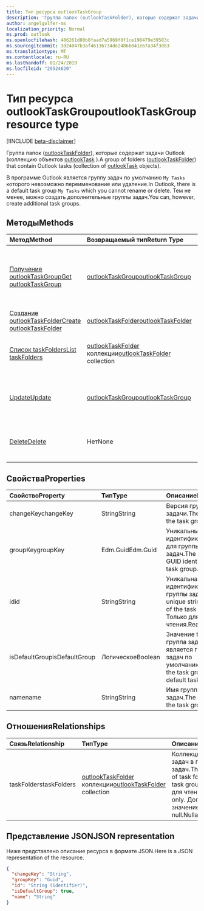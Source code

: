```yaml
---
title: Тип ресурса outlookTaskGroup
description: 'Группа папок (outlookTaskFolder), которые содержат задачи Outlook (коллекцию объектов outlookTask). '
author: angelgolfer-ms
localization_priority: Normal
ms.prod: outlook
ms.openlocfilehash: 486261d80b8faad7a5969f8f1ce198479e39583c
ms.sourcegitcommit: 3d24047b3af46136734de2486b041e67a34f3d83
ms.translationtype: MT
ms.contentlocale: ru-RU
ms.lasthandoff: 01/24/2019
ms.locfileid: "29524620"
---
```

# <a name="outlooktaskgroup-resource-type"></a><span data-ttu-id="52fc5-103">Тип ресурса outlookTaskGroup</span><span class="sxs-lookup"><span data-stu-id="52fc5-103">outlookTaskGroup resource type</span></span>

[!INCLUDE [beta-disclaimer](../../includes/beta-disclaimer.md)]

<span data-ttu-id="52fc5-104">Группа папок ([outlookTaskFolder](outlooktaskfolder.md)), которые содержат задачи Outlook (коллекцию объектов [outlookTask](outlooktask.md) ).</span><span class="sxs-lookup"><span data-stu-id="52fc5-104">A group of folders ([outlookTaskFolder](outlooktaskfolder.md)) that contain Outlook tasks (collection of [outlookTask](outlooktask.md) objects).</span></span> 

<span data-ttu-id="52fc5-105">В программе Outlook является группу задач по умолчанию `My Tasks` которого невозможно переименование или удаление.</span><span class="sxs-lookup"><span data-stu-id="52fc5-105">In Outlook, there is a default task group `My Tasks` which you cannot rename or delete.</span></span> <span data-ttu-id="52fc5-106">Тем не менее, можно создать дополнительные группы задач.</span><span class="sxs-lookup"><span data-stu-id="52fc5-106">You can, however, create additional task groups.</span></span> 


## <a name="methods"></a><span data-ttu-id="52fc5-107">Методы</span><span class="sxs-lookup"><span data-stu-id="52fc5-107">Methods</span></span>

| <span data-ttu-id="52fc5-108">Метод</span><span class="sxs-lookup"><span data-stu-id="52fc5-108">Method</span></span>           | <span data-ttu-id="52fc5-109">Возвращаемый тип</span><span class="sxs-lookup"><span data-stu-id="52fc5-109">Return Type</span></span>    |<span data-ttu-id="52fc5-110">Описание</span><span class="sxs-lookup"><span data-stu-id="52fc5-110">Description</span></span>|
|:---------------|:--------|:----------|
|[<span data-ttu-id="52fc5-111">Получение outlookTaskGroup</span><span class="sxs-lookup"><span data-stu-id="52fc5-111">Get outlookTaskGroup</span></span>](../api/outlooktaskgroup-get.md) | [<span data-ttu-id="52fc5-112">outlookTaskGroup</span><span class="sxs-lookup"><span data-stu-id="52fc5-112">outlookTaskGroup</span></span>](outlooktaskgroup.md) |<span data-ttu-id="52fc5-113">Получите свойства и связи в указанную группу задач Outlook.</span><span class="sxs-lookup"><span data-stu-id="52fc5-113">Get the properties and relationships of the specified Outlook task group.</span></span>|
|[<span data-ttu-id="52fc5-114">Создание outlookTaskFolder</span><span class="sxs-lookup"><span data-stu-id="52fc5-114">Create outlookTaskFolder</span></span>](../api/outlooktaskgroup-post-taskfolders.md) |[<span data-ttu-id="52fc5-115">outlookTaskFolder</span><span class="sxs-lookup"><span data-stu-id="52fc5-115">outlookTaskFolder</span></span>](outlooktaskfolder.md)| <span data-ttu-id="52fc5-116">Создайте папку задач Outlook.</span><span class="sxs-lookup"><span data-stu-id="52fc5-116">Create an Outlook task folder.</span></span>|
|[<span data-ttu-id="52fc5-117">Список taskFolders</span><span class="sxs-lookup"><span data-stu-id="52fc5-117">List taskFolders</span></span>](../api/outlooktaskgroup-list-taskfolders.md) |<span data-ttu-id="52fc5-118">[outlookTaskFolder](outlooktaskfolder.md) коллекции</span><span class="sxs-lookup"><span data-stu-id="52fc5-118">[outlookTaskFolder](outlooktaskfolder.md) collection</span></span>| <span data-ttu-id="52fc5-119">Получите коллекцию папок задач Outlook.</span><span class="sxs-lookup"><span data-stu-id="52fc5-119">Get a collection of Outlook task folders.</span></span>|
|[<span data-ttu-id="52fc5-120">Update</span><span class="sxs-lookup"><span data-stu-id="52fc5-120">Update</span></span>](../api/outlooktaskgroup-update.md) | [<span data-ttu-id="52fc5-121">outlookTaskGroup</span><span class="sxs-lookup"><span data-stu-id="52fc5-121">outlookTaskGroup</span></span>](outlooktaskgroup.md)  |<span data-ttu-id="52fc5-122">Обновление для записи свойств группы задач Outlook.</span><span class="sxs-lookup"><span data-stu-id="52fc5-122">Update the writable properties of an Outlook task group.</span></span> |
|[<span data-ttu-id="52fc5-123">Delete</span><span class="sxs-lookup"><span data-stu-id="52fc5-123">Delete</span></span>](../api/outlooktaskgroup-delete.md) | <span data-ttu-id="52fc5-124">Нет</span><span class="sxs-lookup"><span data-stu-id="52fc5-124">None</span></span> |<span data-ttu-id="52fc5-125">Удаление указанной группы задач Outlook.</span><span class="sxs-lookup"><span data-stu-id="52fc5-125">Delete the specified Outlook task group.</span></span> |

## <a name="properties"></a><span data-ttu-id="52fc5-126">Свойства</span><span class="sxs-lookup"><span data-stu-id="52fc5-126">Properties</span></span>
| <span data-ttu-id="52fc5-127">Свойство</span><span class="sxs-lookup"><span data-stu-id="52fc5-127">Property</span></span>     | <span data-ttu-id="52fc5-128">Тип</span><span class="sxs-lookup"><span data-stu-id="52fc5-128">Type</span></span>   |<span data-ttu-id="52fc5-129">Описание</span><span class="sxs-lookup"><span data-stu-id="52fc5-129">Description</span></span>|
|:---------------|:--------|:----------|
|<span data-ttu-id="52fc5-130">changeKey</span><span class="sxs-lookup"><span data-stu-id="52fc5-130">changeKey</span></span>|<span data-ttu-id="52fc5-131">String</span><span class="sxs-lookup"><span data-stu-id="52fc5-131">String</span></span>|<span data-ttu-id="52fc5-132">Версия групповой задачи.</span><span class="sxs-lookup"><span data-stu-id="52fc5-132">The version of the task group.</span></span>|
|<span data-ttu-id="52fc5-133">groupKey</span><span class="sxs-lookup"><span data-stu-id="52fc5-133">groupKey</span></span>|<span data-ttu-id="52fc5-134">Edm.Guid</span><span class="sxs-lookup"><span data-stu-id="52fc5-134">Edm.Guid</span></span>|<span data-ttu-id="52fc5-135">Уникальный идентификатор GUID для группы задач.</span><span class="sxs-lookup"><span data-stu-id="52fc5-135">The unique GUID identifier for the task group.</span></span>|
|<span data-ttu-id="52fc5-136">id</span><span class="sxs-lookup"><span data-stu-id="52fc5-136">id</span></span>|<span data-ttu-id="52fc5-137">String</span><span class="sxs-lookup"><span data-stu-id="52fc5-137">String</span></span>|<span data-ttu-id="52fc5-138">Уникальная строка идентификатор группы задач.</span><span class="sxs-lookup"><span data-stu-id="52fc5-138">The unique string identifier of the task group.</span></span> <span data-ttu-id="52fc5-139">Только для чтения.</span><span class="sxs-lookup"><span data-stu-id="52fc5-139">Read-only.</span></span>|
|<span data-ttu-id="52fc5-140">isDefaultGroup</span><span class="sxs-lookup"><span data-stu-id="52fc5-140">isDefaultGroup</span></span>|<span data-ttu-id="52fc5-141">Логическое</span><span class="sxs-lookup"><span data-stu-id="52fc5-141">Boolean</span></span>|<span data-ttu-id="52fc5-142">Значение true, если группа задач является группу задач по умолчанию.</span><span class="sxs-lookup"><span data-stu-id="52fc5-142">True if the task group is the default task group.</span></span>|
|<span data-ttu-id="52fc5-143">name</span><span class="sxs-lookup"><span data-stu-id="52fc5-143">name</span></span>|<span data-ttu-id="52fc5-144">String</span><span class="sxs-lookup"><span data-stu-id="52fc5-144">String</span></span>|<span data-ttu-id="52fc5-145">Имя группы задач.</span><span class="sxs-lookup"><span data-stu-id="52fc5-145">The name of the task group.</span></span>|

## <a name="relationships"></a><span data-ttu-id="52fc5-146">Отношения</span><span class="sxs-lookup"><span data-stu-id="52fc5-146">Relationships</span></span>
| <span data-ttu-id="52fc5-147">Связь</span><span class="sxs-lookup"><span data-stu-id="52fc5-147">Relationship</span></span> | <span data-ttu-id="52fc5-148">Тип</span><span class="sxs-lookup"><span data-stu-id="52fc5-148">Type</span></span>   |<span data-ttu-id="52fc5-149">Описание</span><span class="sxs-lookup"><span data-stu-id="52fc5-149">Description</span></span>|
|:---------------|:--------|:----------|
|<span data-ttu-id="52fc5-150">taskFolders</span><span class="sxs-lookup"><span data-stu-id="52fc5-150">taskFolders</span></span>|<span data-ttu-id="52fc5-151">[outlookTaskFolder](outlooktaskfolder.md) коллекции</span><span class="sxs-lookup"><span data-stu-id="52fc5-151">[outlookTaskFolder](outlooktaskfolder.md) collection</span></span>| <span data-ttu-id="52fc5-152">Коллекция папок задач в группе задач.</span><span class="sxs-lookup"><span data-stu-id="52fc5-152">The collection of task folders in the task group.</span></span> <span data-ttu-id="52fc5-153">Только для чтения.</span><span class="sxs-lookup"><span data-stu-id="52fc5-153">Read-only.</span></span> <span data-ttu-id="52fc5-154">Допускается значение null.</span><span class="sxs-lookup"><span data-stu-id="52fc5-154">Nullable.</span></span>|

## <a name="json-representation"></a><span data-ttu-id="52fc5-155">Представление JSON</span><span class="sxs-lookup"><span data-stu-id="52fc5-155">JSON representation</span></span>
<span data-ttu-id="52fc5-156">Ниже представлено описание ресурса в формате JSON.</span><span class="sxs-lookup"><span data-stu-id="52fc5-156">Here is a JSON representation of the resource.</span></span>

<!-- {
  "blockType": "resource",
  "optionalProperties": [

  ],
  "@odata.type": "microsoft.graph.outlookTaskGroup"
}-->

```json
{
  "changeKey": "String",
  "groupKey": "Guid",
  "id": "String (identifier)",
  "isDefaultGroup": true,
  "name": "String"
}

```

<!-- uuid: 8fcb5dbc-d5aa-4681-8e31-b001d5168d79
2015-10-25 14:57:30 UTC -->
<!--
{
  "type": "#page.annotation",
  "description": "outlookTaskGroup resource",
  "keywords": "",
  "section": "documentation",
  "tocPath": "",
  "suppressions": [
    "Error: /api-reference/beta/resources/outlooktaskgroup.md:\r\n      Exception processing links.\r\n    System.ArgumentException: Link Definition was null. Link text: !INCLUDE [beta-disclaimer](../../includes/beta-disclaimer.md)\r\n      at ApiDoctor.Validation.DocFile.get_LinkDestinations()\r\n      at ApiDoctor.Validation.DocSet.ValidateLinks(Boolean includeWarnings, String[] relativePathForFiles, IssueLogger issues, Boolean requireFilenameCaseMatch, Boolean printOrphanedFiles)"
  ]
}
-->

